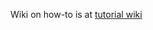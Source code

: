 Wiki on how-to is at [tutorial wiki](https://github.com/Field-Robotics-Lab/dave/wiki/Bathymetry-Data-Conversion-for-Bathymetry-Plugin)
